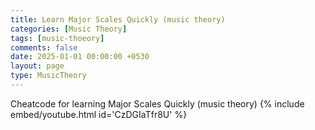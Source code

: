 ```yaml
--- 
title: Learn Major Scales Quickly (music theory)
categories: [Music Theory]
tags: [music-thoeory]
comments: false
date: 2025-01-01 00:00:00 +0530
layout: page
type: MusicTheory
---
```


Cheatcode for learning Major Scales Quickly (music theory)
{% include embed/youtube.html id='CzDGIaTfr8U' %}

